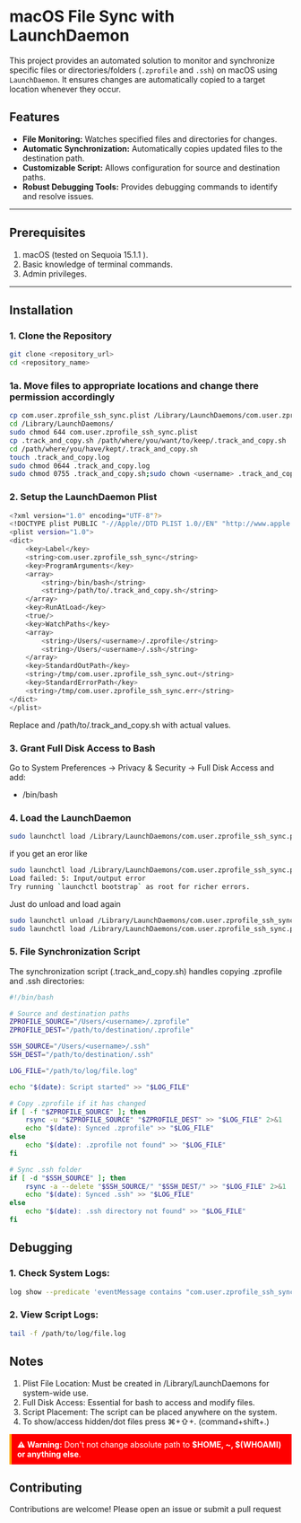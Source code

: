 # macOS File Sync with LaunchDaemon

This project provides an automated solution to monitor and synchronize specific files or directories/folders (`.zprofile` and `.ssh`) on macOS using `LaunchDaemon`. It ensures changes are automatically copied to a target location whenever they occur.

## Features

- **File Monitoring:** Watches specified files and directories for changes.
- **Automatic Synchronization:** Automatically copies updated files to the destination path.
- **Customizable Script:** Allows configuration for source and destination paths.
- **Robust Debugging Tools:** Provides debugging commands to identify and resolve issues.

---

## Prerequisites

1. macOS (tested on Sequoia 15.1.1 ).
2. Basic knowledge of terminal commands.
3. Admin privileges.

---

## Installation

### 1. Clone the Repository
```bash
git clone <repository_url>
cd <repository_name>
```

### 1a. Move files to appropriate locations and change there permission accordingly
```bash
cp com.user.zprofile_ssh_sync.plist /Library/LaunchDaemons/com.user.zprofile_ssh_sync.plist
cd /Library/LaunchDaemons/
sudo chmod 644 com.user.zprofile_ssh_sync.plist
cp .track_and_copy.sh /path/where/you/want/to/keep/.track_and_copy.sh 
cd /path/where/you/have/kept/.track_and_copy.sh
touch .track_and_copy.log 
sudo chmod 0644 .track_and_copy.log
sudo chmod 0755 .track_and_copy.sh;sudo chown <username> .track_and_copy.sh
```

### 2. Setup the LaunchDaemon Plist
```bash
<?xml version="1.0" encoding="UTF-8"?>
<!DOCTYPE plist PUBLIC "-//Apple//DTD PLIST 1.0//EN" "http://www.apple.com/DTDs/PropertyList-1.0.dtd">
<plist version="1.0">
<dict>
    <key>Label</key>
    <string>com.user.zprofile_ssh_sync</string>
    <key>ProgramArguments</key>
    <array>
        <string>/bin/bash</string>
        <string>/path/to/.track_and_copy.sh</string>
    </array>
    <key>RunAtLoad</key>
    <true/>
    <key>WatchPaths</key>
    <array>
        <string>/Users/<username>/.zprofile</string>
        <string>/Users/<username>/.ssh</string>
    </array>
    <key>StandardOutPath</key>
    <string>/tmp/com.user.zprofile_ssh_sync.out</string>
    <key>StandardErrorPath</key>
    <string>/tmp/com.user.zprofile_ssh_sync.err</string>
</dict>
</plist>
```
Replace <username> and /path/to/.track_and_copy.sh with actual values.

### 3. Grant Full Disk Access to Bash
Go to System Preferences → Privacy & Security → Full Disk Access and add:
- /bin/bash

### 4. Load the LaunchDaemon
```bash
sudo launchctl load /Library/LaunchDaemons/com.user.zprofile_ssh_sync.plist
```
if you get an eror like 
```bash
sudo launchctl load /Library/LaunchDaemons/com.user.zprofile_ssh_sync.plist
Load failed: 5: Input/output error
Try running `launchctl bootstrap` as root for richer errors.
```
Just do unload and load again
```bash
sudo launchctl unload /Library/LaunchDaemons/com.user.zprofile_ssh_sync.plist
sudo launchctl load /Library/LaunchDaemons/com.user.zprofile_ssh_sync.plist
```

### 5. File Synchronization Script
The synchronization script (.track_and_copy.sh) handles copying .zprofile and .ssh directories:
```bash
#!/bin/bash

# Source and destination paths
ZPROFILE_SOURCE="/Users/<username>/.zprofile"
ZPROFILE_DEST="/path/to/destination/.zprofile"

SSH_SOURCE="/Users/<username>/.ssh"
SSH_DEST="/path/to/destination/.ssh"

LOG_FILE="/path/to/log/file.log"

echo "$(date): Script started" >> "$LOG_FILE"

# Copy .zprofile if it has changed
if [ -f "$ZPROFILE_SOURCE" ]; then
    rsync -u "$ZPROFILE_SOURCE" "$ZPROFILE_DEST" >> "$LOG_FILE" 2>&1
    echo "$(date): Synced .zprofile" >> "$LOG_FILE"
else
    echo "$(date): .zprofile not found" >> "$LOG_FILE"
fi

# Sync .ssh folder
if [ -d "$SSH_SOURCE" ]; then
    rsync -a --delete "$SSH_SOURCE/" "$SSH_DEST/" >> "$LOG_FILE" 2>&1
    echo "$(date): Synced .ssh" >> "$LOG_FILE"
else
    echo "$(date): .ssh directory not found" >> "$LOG_FILE"
fi
```

## Debugging

### 1.	Check System Logs:
```bash
log show --predicate 'eventMessage contains "com.user.zprofile_ssh_sync"' --info --debug --last 5m
```

### 2.	View Script Logs:
```bash
tail -f /path/to/log/file.log
```

## Notes
1.	Plist File Location: Must be created in /Library/LaunchDaemons for system-wide use.
2.	Full Disk Access: Essential for bash to access and modify files.
3.	Script Placement: The script can be placed anywhere on the system.
4.  To show/access hidden/dot files press ⌘+⇧+. (command+shift+.)

<div style="border-left: 4px solid #FFA500; padding: 10px; background-color: #FF0000; color: #FFFFFF;">
<strong>⚠️ Warning:</strong> Don't not change absolute path to <strong>$HOME, ~, $(WHOAMI) or anything else</strong>.
</div>

## Contributing
Contributions are welcome! Please open an issue or submit a pull request
